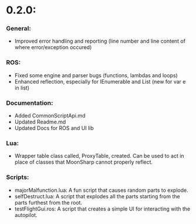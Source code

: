 # 0.2.0:
### General:
- Improved error handling and reporting (line number and line content of where error/exception occured)

### ROS:
- Fixed some engine and parser bugs (functions, lambdas and loops)
- Enhanced reflection, especially for IEnumerable and List (new for var e in list)

### Documentation:
- Added CommonScriptApi.md
- Updated Readme.md
- Updated Docs for ROS and UI lib

### Lua:
- Wrapper table class called, ProxyTable, created. Can be used to act in place of classes that MoonSharp cannot properly reflect.

### Scripts:
- majorMalfunction.lua: A fun script that causes random parts to explode.
- selfDestruct.lua: A script that explodes all the parts starting from the parts furthest from the root.
- testFlightGui.ros: A script that creates a simple UI for interacting with the autopilot.
